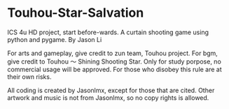 # Touhou-Star-Salvation
ICS 4u HD project, start before-wards. A curtain shooting game using python and pygame. By Jason Li 

For arts and gameplay, give credit to zun team, Touhou project. For bgm, give credit to Touhou ～ Shining Shooting Star.
Only for study porpose, no commercial usage will be approved. For those who disobey this rule are at their own risks.

All coding is created by Jasonlmx, except for those that are cited. Other artwork and music is not from Jasonlmx, so no copy rights is allowed.